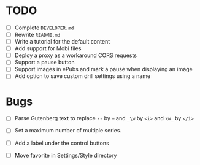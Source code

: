 # TODO

- [ ] Complete `DEVELOPER.md`
- [ ] Rewrite `README.md`
- [ ] Write a tutorial for the default content
- [ ] Add support for Mobi files
- [ ] Deploy a proxy as a workaround CORS requests
- [ ] Support a pause button
- [ ] Support images in ePubs and mark a pause when displaying an image
- [ ] Add option to save custom drill settings using a name

# Bugs

- [ ] Parse Gutenberg text to replace `--` by `—` and `_\w` by `<i>` and `\w_` by `</i>`
- [ ] Set a maximum number of multiple series.
- [ ] Add a label under the control buttons
- [ ] Move favorite in Settings/Style directory

